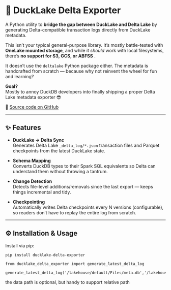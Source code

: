 # 🦆 DuckLake Delta Exporter

A Python utility to **bridge the gap between DuckLake and Delta Lake** by generating Delta-compatible transaction logs directly from DuckLake metadata.

This isn’t your typical general-purpose library. It’s mostly battle-tested with **OneLake mounted storage**, and while it *should* work with local filesystems, there’s **no support for S3, GCS, or ABFSS** .

It doesn’t use the `deltalake` Python package either. The metadata is handcrafted from scratch — because why not reinvent the wheel for fun and learning?

**Goal?**  
Mostly to annoy DuckDB developers into finally shipping a proper Delta Lake metadata exporter  😎

🔗 [Source code on GitHub](https://github.com/djouallah/ducklake_delta_exporter)

---

## ✨ Features

- **DuckLake → Delta Sync**  
  Generates Delta Lake `_delta_log/*.json` transaction files and Parquet checkpoints from the latest DuckLake state.

- **Schema Mapping**  
  Converts DuckDB types to their Spark SQL equivalents so Delta can understand them without throwing a tantrum.

- **Change Detection**  
  Detects file-level additions/removals since the last export — keeps things incremental and tidy.

- **Checkpointing**  
  Automatically writes Delta checkpoints every N versions (configurable), so readers don’t have to replay the entire log from scratch.

---

## ⚙️ Installation & Usage

Install via pip:

```bash
pip install ducklake-delta-exporter
```

```
from ducklake_delta_exporter import generate_latest_delta_log

generate_latest_delta_log('/lakehouse/default/Files/meta.db','/lakehouse/default/Tables')
```
the data path is optional, but handy to support relative path